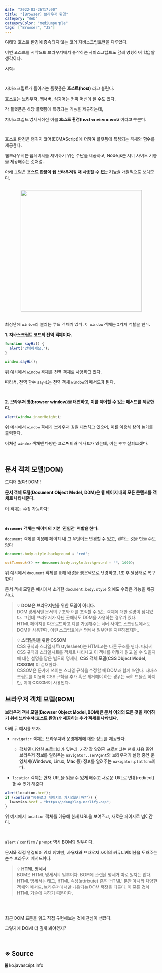 ```yaml
---
date: "2022-03-26T17:00"
title: "[Browser] 브라우저 환경"
category: "Web"
categoryColor: "mediumpurple"
tags: ["Browser", "JS"]
---
```


여태껏 호스트 환경에 종속되지 않는 코어 자바스크립트만을 다루었다.

이번 포스트를 시작으로 브라우저에서 동작하는 자바스크립트도 함께 병행하여 학습할 생각이다.

시작~

<br />

자바스크립트가 돌아가는 플랫폼은 **호스트(host)** 라고 불린다.

호스트는 브라우저, 웹서버, 심지어는 커피 머신이 될 수도 있다.

각 플랫폼은 해당 플랫폼에 특정되는 기능을 제공하는데, 

자바스크립트 명세서에선 이를 **호스트 환경(host environment)** 이라고 부른다.

<br />

호스트 환경은 랭귀지 코어(ECMAScript)에 더하여 플랫폼에 특정되는 객체와 함수를 제공한다. 

웹브라우저는 웹페이지를 제어하기 위한 수단을 제공하고, Node.js는 서버 사이드 기능을 제공해주는 것처럼..

아래 그림은 **호스트 환경이 웹 브라우저일 때 사용할 수 있는 기능**을 개괄적으로 보여준다.

<br />

<div style="text-align: center">
  <img src="https://media.vlpt.us/images/palza4dev/post/578448bd-f23f-41db-a26e-6485f13b1b9c/%E1%84%89%E1%85%B3%E1%84%8F%E1%85%B3%E1%84%85%E1%85%B5%E1%86%AB%E1%84%89%E1%85%A3%E1%86%BA%202021-08-23%20%E1%84%8B%E1%85%A9%E1%84%92%E1%85%AE%204.23.33.png" width="400">
</div>

<br />

최상단에 `window`라 불리는 루트 객체가 있다. 이 `window` 객체는 2가지 역할을 한다.

**1. 자바스크립트 코드의 전역 객체이다.**

```js
function sayHi() {
  alert("안녕하세요.");
}

window.sayHi();
```

위 예시에서 `window` 객체를 전역 객체로 사용하고 있다.

따라서, 전역 함수 `sayHi`는 전역 객체 `window`의 메서드가 된다.

<br />

**2. 브라우저 창(browser window)을 대변하고, 이를 제어할 수 있는 메서드를 제공한다.**

```js
alert(window.innerHeight);
```

위 예시에서 `window` 객체가 브라우저 창을 대변하고 있으며, 이를 이용해 창의 높이를 출력한다.

이처럼 `window` 객체엔 다양한 프로퍼티와 메서드가 있는데, 이는 추후 살펴보겠다.

<br />

## 문서 객체 모델(DOM)

드디어 떴다! DOM!!

**문서 객체 모델(Document Object Model, DOM)은 웹 페이지 내의 모든 콘텐츠를 객체로 나타내준다.**

이 객체는 수정 가능하다! 

<br />

**`document` 객체는 페이지의 기본 ‘진입점’ 역할을 한다.**

`document` 객체를 이용해 페이지 내 그 무엇이든 변경할 수 있고, 원하는 것을 만들 수도 있다.

```js
document.body.style.background = "red";

setTimeout(() => document.body.style.background = "", 1000);
```

위 예시에서 `document` 객체를 통해 배경을 붉은색으로 변경하고, 1초 후 원상태로 복구한다.

문서 객체 모델은 예시에서 소개한 `document.body.style` 외에도 수많은 기능을 제공한다.

> 💡 **DOM은 브라우저만을 위한 모델이 아니다.** <br /> DOM 명세서엔 문서의 구조와 이를 조작할 수 있는 객체에 대한 설명이 담겨있다. 그런데 브라우저가 아닌 곳에서도 DOM을 사용하는 경우가 있다. <br /> HTML 페이지를 다운로드하고 이를 가공해주는 서버 사이드 스크립트에서도 DOM을 사용한다. 이런 스크립트에선 명세서 일부만을 지원하겠지만..

> 💡 **스타일링을 위한 CSSOM** <br /> CSS 규칙과 스타일시트(stylesheet)는 HTML과는 다른 구조를  띤다. 따라서 CSS 규칙과 스타일시트를 객체로 나타내고 이 객체를 어떻게 읽고 쓸 수 있을지에 대한 설명을 담은 별도의 명세서, **CSS 객체 모델(CSS Object Model, CSSOM)** 이 존재한다. <br /> CSSOM은 문서에 쓰이는 스타일 규칙을 수정할 때 DOM과 함께 쓰인다. 자바스크립트를 이용해 CSS 규칙을 추가 혹은 제거해야 하는 경우는 극히 드물긴 하지만, 이때 CSSOM이 사용된다.

## 브라우저 객체 모델(BOM)

**브라우저 객체 모델(Browser Object Model, BOM)은 문서 이외의 모든 것을 제어하기 위해 브라우저(호스트 환경)가 제공하는 추가 객체를 나타낸다.**

아래 두 예시를 보자.

- `navigator` 객체는 브라우저와 운영체제에 대한 정보를 제공한다.

  - 객체엔 다양한 프로퍼티가 있는데, 가장 잘 알려진 프로퍼티는 현재 사용 중인 브라우저 정보를 알려주는 `navigator.userAgent`와 브라우저가 실행 중인 운영체제(Windows, Linux, Mac 등) 정보를 알려주는 `navigator.platform`이다.

- `location` 객체는 현재 URL을 읽을 수 있게 해주고 새로운 URL로 변경(redirect)할 수 있게 해준다.

```js
alert(location.href); 
if (confirm("동블로그 페이지로 가시겠습니까?")) {
  location.href = "https://dongblog.netlify.app"; 
}
```

위 예시에서 `location` 객체를 이용해 현재 URL을 보여주고, 새로운 페이지로 넘어간다.

<br />

`alert` / `confirm` / `prompt` 역시 BOM의 일부이다.

문서와 직접 연결되어 있지 않지만, 사용자와 브라우저 사이의 커뮤니케이션을 도와주는 순수 브라우저 메서드이다.

> 💡 **HTML 명세서** <br /> BOM은 HTML 명세서의 일부이다. BOM에 관련된 명세가 따로 있지는 않다. <br /> HTML 명세서는 태그, HTML 속성(attribute) 같은 ‘HTML’ 뿐만 아니라 다양한 객체와 메서드, 브라우저에서만 사용되는 DOM 확장을 다룬다. 이 모든 것이 HTML 기술에 속하기 때문이다. 

<br />
<br />

최근 DOM 표준을 읽고 직접 구현해보는 것에 관심이 생겼다.

그렇기에 DOM! 더 깊게 봐야겠지?

<br />

## ※ Source

🖥 ko.javascript.info